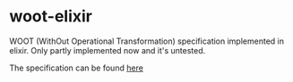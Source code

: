 # woot-elixir
WOOT (WithOut Operational Transformation) specification implemented in elixir.
Only partly implemented now and it's untested.

The specification can be found [here](https://hal.inria.fr/file/index/docid/71240/filename/RR-5580.pdf)

